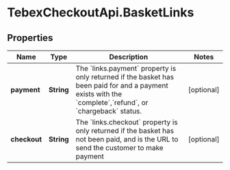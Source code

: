 # TebexCheckoutApi.BasketLinks

## Properties

Name | Type | Description | Notes
------------ | ------------- | ------------- | -------------
**payment** | **String** | The &#x60;links.payment&#x60; property is only returned if the basket has been paid for and a payment exists with the &#x60;complete&#x60;,&#x60;refund&#x60;, or &#x60;chargeback&#x60; status. | [optional] 
**checkout** | **String** | The &#x60;links.checkout&#x60; property is only returned if the basket has not been paid, and is the URL to send the customer to make payment | [optional] 



